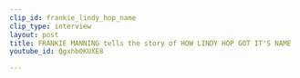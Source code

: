 ```yaml
---
clip_id: frankie_lindy_hop_name
clip_type: interview
layout: post
title: FRANKIE MANNING tells the story of HOW LINDY HOP GOT IT'S NAME
youtube_id: Qgxhb0KUXE8

---
```


